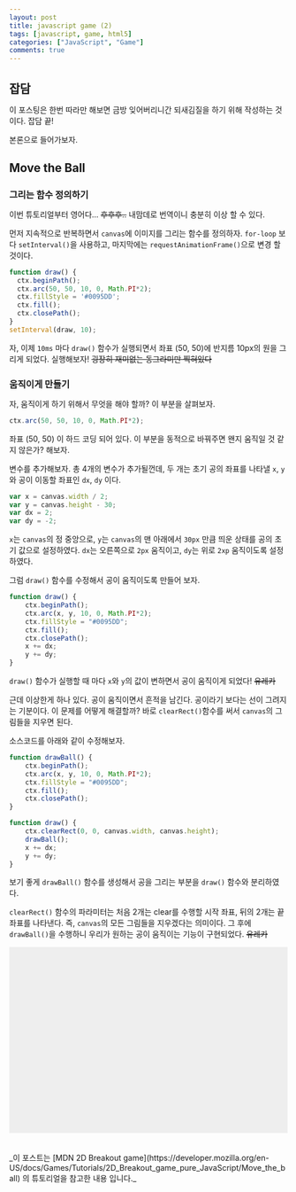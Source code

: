 ```yaml
---
layout: post
title: javascript game (2)
tags: [javascript, game, html5]
categories: ["JavaScript", "Game"]
comments: true
---
```


## 잡담

이 포스팅은 한번 따라만 해보면 금방 잊어버리니간 되새김질을 하기 위해 작성하는 것이다. 잡담 끝!

본론으로 들어가보자.


## Move the Ball

### 그리는 함수 정의하기

이번 튜토리얼부터 영어다... ~~후후후..~~ 내맘데로 번역이니 충분히 이상 할 수 있다.

먼저 지속적으로 반복하면서 `canvas`에 이미지를 그리는 함수를 정의하자. `for-loop` 보다 `setInterval()`을 사용하고, 마지막에는 `requestAnimationFrame()`으로 변경 할 것이다.

```javascript
function draw() {
  ctx.beginPath();
  ctx.arc(50, 50, 10, 0, Math.PI*2);
  ctx.fillStyle = '#0095DD';
  ctx.fill();
  ctx.closePath();
}
setInterval(draw, 10);
```

자, 이제 `10ms` 마다 `draw()` 함수가 실행되면서 좌표 (50, 50)에 반지름 10px의 원을 그리게 되었다. 실행해보자! ~~굉장히 재미없는 동그라미만 찍혀있다~~

### 움직이게 만들기

자, 움직이게 하기 위해서 무엇을 해야 할까? 이 부분을 살펴보자.

```javascript
ctx.arc(50, 50, 10, 0, Math.PI*2);
```

좌표 (50, 50) 이 하드 코딩 되어 있다. 이 부분을 동적으로 바꿔주면 왠지 움직일 것 같지 않은가? 해보자.

변수를 추가해보자. 총 4개의 변수가 추가될껀데, 두 개는 초기 공의 좌표를 나타낼 `x`, `y` 와 공이 이동할 좌표인 `dx`, `dy` 이다.

```javascript
var x = canvas.width / 2;
var y = canvas.height - 30;
var dx = 2;
var dy = -2;
```

`x`는 `canvas`의 정 중앙으로, `y`는 `canvas`의 맨 아래에서 `30px` 만큼 띄운 상태를 공의 초기 값으로 설정하였다. `dx`는 오른쪽으로 `2px` 움직이고, `dy`는 위로 `2xp` 움직이도록 설정하였다.

그럼 `draw()` 함수를 수정해서 공이 움직이도록 만들어 보자.

```javascript
function draw() {
    ctx.beginPath();
    ctx.arc(x, y, 10, 0, Math.PI*2);
    ctx.fillStyle = "#0095DD";
    ctx.fill();
    ctx.closePath();
    x += dx;
    y += dy;
}
```

`draw()` 함수가 실행할 때 마다 `x`와 `y`의 값이 변하면서 공이 움직이게 되었다! ~~유레카~~

근데 이상한게 하나 있다. 공이 움직이면서 흔적을 남긴다. 공이라기 보다는 선이 그려지는 기분이다. 이 문제를 어떻게 해결할까? 바로 `clearRect()`함수를 써서 `canvas`의 그림들을 지우면 된다.

소스코드를 아래와 같이 수정해보자.

```javascript
function drawBall() {
    ctx.beginPath();
    ctx.arc(x, y, 10, 0, Math.PI*2);
    ctx.fillStyle = "#0095DD";
    ctx.fill();
    ctx.closePath();
}

function draw() {
    ctx.clearRect(0, 0, canvas.width, canvas.height);
    drawBall();
    x += dx;
    y += dy;
}
```

보기 좋게 `drawBall()` 함수를 생성해서 공을 그리는 부분을 `draw()` 함수와 분리하였다.

`clearRect()` 함수의 파라미터는 처음 2개는 clear를 수행할 시작 좌표, 뒤의 2개는 끝 좌표를 나타낸다. 즉, `canvas`의 모든 그림들을 지우겠다는 의미이다. 그 후에 `drawBall()`을 수행하니 우리가 원하는 공이 움직이는 기능이 구현되었다. ~~유레카~~

<body>
<style>
  * {padding: 0; margin: 0; }
  canvas {background: #eee; display: block; margin: 0 auto;}
</style>
  <canvas id="myCanvas" width="480" height="320"></canvas>

<script>
  var canvas = document.getElementById('myCanvas');
  var ctx = canvas.getContext('2d');
  var x = canvas.width / 2;
  var y = canvas.height - 30;
  var dx = 2;
  var dy = -2;

  function drawBall() {
      ctx.beginPath();
      ctx.arc(x, y, 10, 0, Math.PI*2);
      ctx.fillStyle = "#0095DD";
      ctx.fill();
      ctx.closePath();
  }

  function draw() {
      ctx.clearRect(0, 0, canvas.width, canvas.height);
      drawBall();
      x += dx;
      y += dy;
  }
  setInterval(draw, 10);
</script>

</body>

<br/>
<br/>
_이 포스트는 [MDN 2D Breakout game](https://developer.mozilla.org/en-US/docs/Games/Tutorials/2D_Breakout_game_pure_JavaScript/Move_the_ball) 의 튜토리얼을 참고한 내용 입니다._
